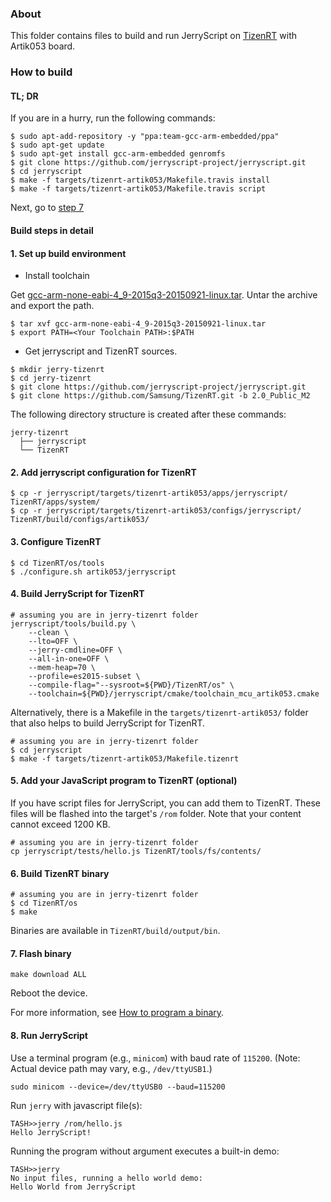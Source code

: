 ### About

This folder contains files to build and run JerryScript on [TizenRT](https://github.com/Samsung/TizenRT) with Artik053 board.

### How to build

#### TL; DR

If you are in a hurry, run the following commands:

```
$ sudo apt-add-repository -y "ppa:team-gcc-arm-embedded/ppa"
$ sudo apt-get update
$ sudo apt-get install gcc-arm-embedded genromfs
$ git clone https://github.com/jerryscript-project/jerryscript.git
$ cd jerryscript
$ make -f targets/tizenrt-artik053/Makefile.travis install
$ make -f targets/tizenrt-artik053/Makefile.travis script
```

Next, go to [step 7](#7-flash-binary)


#### Build steps in detail

#### 1. Set up build environment

* Install toolchain

Get [gcc-arm-none-eabi-4_9-2015q3-20150921-linux.tar](https://launchpad.net/gcc-arm-embedded/4.9/4.9-2015-q3-update).
Untar the archive and export the path.

```
$ tar xvf gcc-arm-none-eabi-4_9-2015q3-20150921-linux.tar
$ export PATH=<Your Toolchain PATH>:$PATH
```

* Get jerryscript and TizenRT sources.

```
$ mkdir jerry-tizenrt
$ cd jerry-tizenrt
$ git clone https://github.com/jerryscript-project/jerryscript.git
$ git clone https://github.com/Samsung/TizenRT.git -b 2.0_Public_M2
```

The following directory structure is created after these commands:

```
jerry-tizenrt
  ├── jerryscript
  └── TizenRT
```

#### 2. Add jerryscript configuration for TizenRT

```
$ cp -r jerryscript/targets/tizenrt-artik053/apps/jerryscript/ TizenRT/apps/system/
$ cp -r jerryscript/targets/tizenrt-artik053/configs/jerryscript/ TizenRT/build/configs/artik053/
```

#### 3. Configure TizenRT

```
$ cd TizenRT/os/tools
$ ./configure.sh artik053/jerryscript
```

#### 4. Build JerryScript for TizenRT

```
# assuming you are in jerry-tizenrt folder
jerryscript/tools/build.py \
    --clean \
    --lto=OFF \
    --jerry-cmdline=OFF \
    --all-in-one=OFF \
    --mem-heap=70 \
    --profile=es2015-subset \
    --compile-flag="--sysroot=${PWD}/TizenRT/os" \
    --toolchain=${PWD}/jerryscript/cmake/toolchain_mcu_artik053.cmake
```

Alternatively, there is a Makefile in the `targets/tizenrt-artik053/` folder that also helps to build JerryScript for TizenRT.

```
# assuming you are in jerry-tizenrt folder
$ cd jerryscript
$ make -f targets/tizenrt-artik053/Makefile.tizenrt
```

#### 5. Add your JavaScript program to TizenRT (optional)

If you have script files for JerryScript, you can add them to TizenRT.
These files will be flashed into the target's `/rom` folder.
Note that your content cannot exceed 1200 KB.

```
# assuming you are in jerry-tizenrt folder
cp jerryscript/tests/hello.js TizenRT/tools/fs/contents/
```

#### 6. Build TizenRT binary

```
# assuming you are in jerry-tizenrt folder
$ cd TizenRT/os
$ make
```

Binaries are available in `TizenRT/build/output/bin`.

#### 7. Flash binary

```
make download ALL
```

Reboot the device.

For more information, see [How to program a binary](https://github.com/Samsung/TizenRT/blob/master/build/configs/artik053/README.md).


#### 8. Run JerryScript

Use a terminal program (e.g., `minicom`) with baud rate of `115200`.
(Note: Actual device path may vary, e.g., `/dev/ttyUSB1`.)

```
sudo minicom --device=/dev/ttyUSB0 --baud=115200
```

Run `jerry` with javascript file(s):

```
TASH>>jerry /rom/hello.js
Hello JerryScript!
```

Running the program without argument executes a built-in demo:

```
TASH>>jerry                                                                        
No input files, running a hello world demo:                                        
Hello World from JerryScript
```
